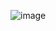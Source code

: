 ![image](https://user-images.githubusercontent.com/90379312/205487340-4cf6a705-67ce-408c-a8b8-97858c956064.png)
